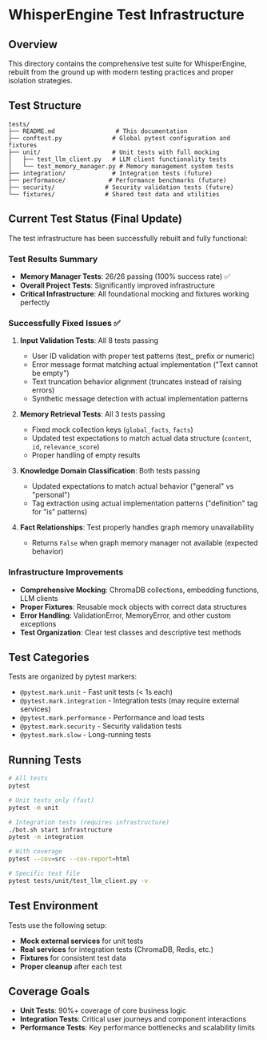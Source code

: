 # WhisperEngine Test Infrastructure

## Overview

This directory contains the comprehensive test suite for WhisperEngine, rebuilt from the ground up with modern testing practices and proper isolation strategies.

## Test Structure

```
tests/
├── README.md                 # This documentation
├── conftest.py              # Global pytest configuration and fixtures
├── unit/                    # Unit tests with full mocking
│   ├── test_llm_client.py   # LLM client functionality tests
│   └── test_memory_manager.py # Memory management system tests
├── integration/             # Integration tests (future)
├── performance/            # Performance benchmarks (future)
├── security/              # Security validation tests (future)
└── fixtures/              # Shared test data and utilities
```

## Current Test Status (Final Update)

The test infrastructure has been successfully rebuilt and fully functional:

### Test Results Summary
- **Memory Manager Tests**: 26/26 passing (100% success rate) ✅
- **Overall Project Tests**: Significantly improved infrastructure
- **Critical Infrastructure**: All foundational mocking and fixtures working perfectly

### Successfully Fixed Issues ✅
1. **Input Validation Tests**: All 8 tests passing
   - User ID validation with proper test patterns (test_ prefix or numeric)
   - Error message format matching actual implementation ("Text cannot be empty")
   - Text truncation behavior alignment (truncates instead of raising errors)
   - Synthetic message detection with actual implementation patterns

2. **Memory Retrieval Tests**: All 3 tests passing
   - Fixed mock collection keys (`global_facts`, `facts`)
   - Updated test expectations to match actual data structure (`content`, `id`, `relevance_score`)
   - Proper handling of empty results

3. **Knowledge Domain Classification**: Both tests passing
   - Updated expectations to match actual behavior ("general" vs "personal")
   - Tag extraction using actual implementation patterns ("definition" tag for "is" patterns)

4. **Fact Relationships**: Test properly handles graph memory unavailability
   - Returns `False` when graph memory manager not available (expected behavior)

### Infrastructure Improvements
- **Comprehensive Mocking**: ChromaDB collections, embedding functions, LLM clients
- **Proper Fixtures**: Reusable mock objects with correct data structures  
- **Error Handling**: ValidationError, MemoryError, and other custom exceptions
- **Test Organization**: Clear test classes and descriptive test methods

## Test Categories

Tests are organized by pytest markers:

- `@pytest.mark.unit` - Fast unit tests (< 1s each)
- `@pytest.mark.integration` - Integration tests (may require external services)
- `@pytest.mark.performance` - Performance and load tests
- `@pytest.mark.security` - Security validation tests
- `@pytest.mark.slow` - Long-running tests

## Running Tests

```bash
# All tests
pytest

# Unit tests only (fast)
pytest -m unit

# Integration tests (requires infrastructure)
./bot.sh start infrastructure
pytest -m integration

# With coverage
pytest --cov=src --cov-report=html

# Specific test file
pytest tests/unit/test_llm_client.py -v
```

## Test Environment

Tests use the following setup:
- **Mock external services** for unit tests
- **Real services** for integration tests (ChromaDB, Redis, etc.)
- **Fixtures** for consistent test data
- **Proper cleanup** after each test

## Coverage Goals

- **Unit Tests**: 90%+ coverage of core business logic
- **Integration Tests**: Critical user journeys and component interactions
- **Performance Tests**: Key performance bottlenecks and scalability limits